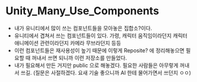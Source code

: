 # Unity_Many_Use_Components
- 내가 유니티에서 많이 쓰는 컴포넌트들을 모아놓은 집합소?이다.
- 유니티에서 겹쳐서 쓰는 컴포넌트들이 있다. 가령, 캐릭터 움직임이라던지 캐릭터 애니메이션 관련이라던지 카메라 무브라던지 등등
- 이런 컴포넌트들은 재사용성이 높기 때문에 이렇게 Reposite? 에 정리해놓으면 필요할 때 꺼내서 쓰면 되니까 이런 저장소를 만들었다.
- 내가 필요해서 만든 거지만 public 으로 해놓겠다. 필요한 사람들은 아무렇게 꺼내서 쓰길. (질문은 사절하겠다. 요새 기술 좋으니까 AI 한테 물어가면서 쓰던지 ㅇㅇ)